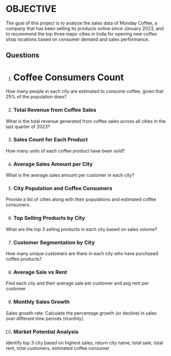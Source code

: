 # OBJECTIVE

The goal of this project is to analyze the sales data of Monday Coffee, a company that has been selling its products online since January 2023, and to recommend the top three major cities in India for opening new coffee shop locations based on consumer demand and sales performance.

## Questions 
1. # Coffee Consumers Count
How many people in each city are estimated to consume coffee, given that 25% of the population does?

2. ### Total Revenue from Coffee Sales
What is the total revenue generated from coffee sales across all cities in the last quarter of 2023?

3. ### Sales Count for Each Product
How many units of each coffee product have been sold?

4. ### Average Sales Amount per City
What is the average sales amount per customer in each city?

5. ### City Population and Coffee Consumers
Provide a list of cities along with their populations and estimated coffee consumers.

6. ### Top Selling Products by City
What are the top 3 selling products in each city based on sales volume?

7. ### Customer Segmentation by City
How many unique customers are there in each city who have purchased coffee products?

8. ### Average Sale vs Rent
Find each city and their average sale per customer and avg rent per customer

9. ### Monthly Sales Growth
Sales growth rate: Calculate the percentage growth (or decline) in sales over different time periods (monthly).

10. ### Market Potential Analysis
Identify top 3 city based on highest sales, return city name, total sale, total rent, total customers, estimated coffee consumer
